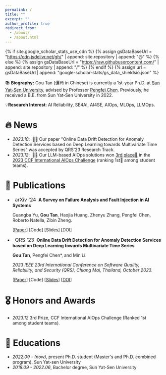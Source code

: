 ```yaml
---
permalink: /
title: ""
excerpt: ""
author_profile: true
redirect_from: 
  - /about/
  - /about.html
---
```


{% if site.google_scholar_stats_use_cdn %}
{% assign gsDataBaseUrl = "https://cdn.jsdelivr.net/gh/" | append: site.repository | append: "@" %}
{% else %}
{% assign gsDataBaseUrl = "https://raw.githubusercontent.com/" | append: site.repository | append: "/" %}
{% endif %}
{% assign url = gsDataBaseUrl | append: "google-scholar-stats/gs_data_shieldsio.json" %}

<span class='anchor' id='about-me'></span>

📚 **Biography:** Gou Tan (谭苟 in Chinese) is currently a 1st-year Ph.D. at [Sun Yat-Sen University](https://www.sysu.edu.cn/), advised by Professor [Pengfei Chen](https://cse.sysu.edu.cn/teacher/ChenPengfei). Previously, he received a B.E. from Sun Yat-Sen University in 2022.

💡**Research Interest**: AI Reliability, SE4AI, AI4SE, AIOps, MLOps, LLMOps.
<!-- Haiyu Huang is currently a research assistant at [Sun Yat-Sen University](https://cse.sysu.edu.cn/), advised by Professor [Pengfei Chen](https://cse.sysu.edu.cn/content/3747). Previously, he received a B.E. in CSE from Sun Yat-Sen University in 2023. He has interned at [Alibaba Cloud](https://cn.aliyun.com/), [Huawei](https://www.huawei.com/), and [Ant Group](https://www.antgroup.com/) in Cloud Native Application Performance Management related departments, developing algorithms and solving real-world problems. -->


# 🔥 News
- *2023.10*: &nbsp;🎉🎉 Our paper "Online Data Drift Detection for Anomaly Detection Services based on Deep Learning towards Multivariate Time Series" was accepted by QRS'23 Research Track.
- *2023.12*: &nbsp;🎉🎉 Our LLM-based AIOps solutions won [3rd place🥉](https://mp.weixin.qq.com/s/KctBL78OgxSOzPXoeGfe5w) in the [2023 CCF International AIOps Challenge](https://www.aiops.cn/aiopschallenge/) \(ranking 1st🏅 among student teams\).
<!-- - *2024.06*: &nbsp;🎉🎉 Our paper "TraStrainer: Adaptive Sampling for Distributed Traces with System Runtime State" has won an **<font color="red">ACM SIGSOFT Distinguished Paper award</font> 🏆**. -->


# 📝 Publications 
- &nbsp; <span class="badge" style="font-size:16px;">arXiv '24</span> &nbsp;**A Survey on Failure Analysis and Fault Injection in AI Systems**

  <span style="font-size:14px;"> Guangba Yu, **Gou Tan**, Haojia Huang, Zhenyu Zhang, Pengfei Chen, Roberto Natella, Zibin Zheng. </span>

  <!-- <span style="font-size:14px;"> *2023 IEEE 23rd International Conference on Software Quality, Reliability, and Security (QRS), Chiang Mai, Thailand, October 2023.* </span> -->

  [[Paper](https://arxiv.org/pdf/2407.00125)]
  [Code]
  [Slides]
  [DOI]


- &nbsp; <span class="badge" style="font-size:16px;">QRS '23</span> &nbsp;**Online Data Drift Detection for Anomaly Detection Services based on Deep Learning towards Multivariate Time Series**

  <span style="font-size:14px;"> **Gou Tan**, Pengfei Chen*, and Min Li. </span>

  <span style="font-size:14px;"> *2023 IEEE 23rd International Conference on Software Quality, Reliability, and Security (QRS), Chiang Mai, Thailand, October 2023.* </span>

  [[Paper](https://floritange.github.io/files/qrs23/qrs23.pdf)]
  [Code]
  [[Slides](https://floritange.github.io/files/qrs23/qrs23_slides.pdf)]
  [[DOI](https://ieeexplore.ieee.org/abstract/document/10366704)]


# 🎖 Honors and Awards
- *2023.12* 3rd Prize, CCF International AIOps Challenge (Ranked 1st among student teams).


# 📖 Educations
- *2022.09 - (now)*, present Ph.D. student (Master's and Ph.D. combined program), Sun Yat-sen University
- *2018.09 - 2022.06*, Bachelor degree, Sun Yat-Sen University
  <!-- - GPA: 4.1/5.0; Rank: Top 10% -->

<!-- # 💬 Services
- *Reviewer:*  WWW 2024 -->

<!-- # 💻 Internships -->